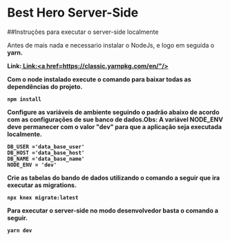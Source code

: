 # Best Hero Server-Side

##Instruções para executar o server-side localmente

Antes de mais nada e necessario instalar o NodeJs, e logo em seguida o <b>yarn.<b>

 Link:<a href="https://nodejs.org/en/"/>
 Link:<a href=https://classic.yarnpkg.com/en/"/>

Com o node instalado execute o comando para baixar todas as dependências do projeto.

```npm install```

Configure as variáveis de ambiente seguindo o padrão abaixo de acordo com as configurações de sue banco de dados.Obs: A variável <b>NODE_ENV<b/> deve permanecer com o valor "dev" para que a aplicação seja executada localmente.

```DB_KEY ='data_base_password'
DB_USER ='data_base_user'
DB_HOST ='data_base_host'
DB_NAME ='data_base_name'
NODE_ENV = 'dev'
```
Crie as tabelas do bando de dados utilizando o comando a seguir que ira executar as migrations.

```npx knex migrate:latest```

Para executar o server-side no modo desenvolvedor basta o comando a seguir.

```yarn dev```

